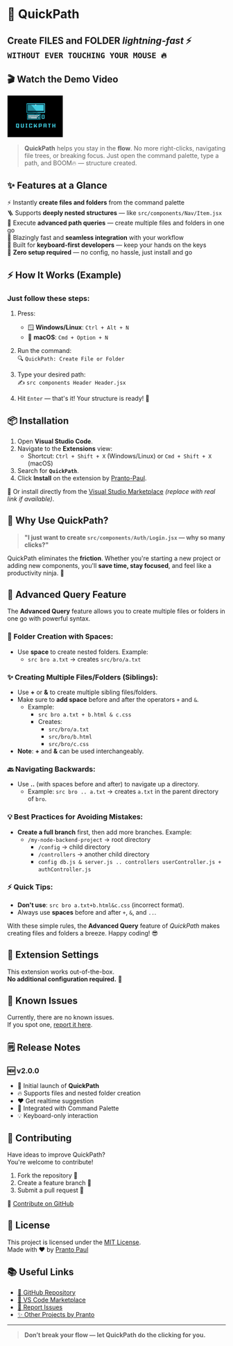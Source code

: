 # 🚀 QuickPath

## **Create FILES and FOLDER _lightning-fast_ ⚡ `WITHOUT EVER TOUCHING YOUR MOUSE 🔥`**

## 🎬 Watch the Demo Video

[![QuickPath Demo](./logo.png)](https://youtu.be/sZ-BR6Hs034)

> **QuickPath** helps you stay in the **flow**. No more right-clicks, navigating file trees, or breaking focus. Just open the command palette, type a path, and BOOM🔥 — structure created.

## ✨ Features at a Glance

⚡️ Instantly **create files and folders** from the command palette  
🪜 Supports **deeply nested structures** — like `src/components/Nav/Item.jsx`  
🎯 Execute **advanced path queries** — create multiple files and folders in one go  
🚀 Blazingly fast and **seamless integration** with your workflow  
🎹 Built for **keyboard-first developers** — keep your hands on the keys  
🧩 **Zero setup required** — no config, no hassle, just install and go

## ⚡ How It Works (Example)

### Just follow these steps:

1. Press:

   - 🪟 **Windows/Linux**: `Ctrl + Alt + N`
   - 🍎 **macOS**: `Cmd + Option + N`

2. Run the command:  
   🔍 `QuickPath: Create File or Folder`

3. Type your desired path:  
   ✍️ `src components Header Header.jsx`

4. Hit `Enter` — that's it! Your structure is ready! 🎉

## 📦 Installation

1. Open **Visual Studio Code**.
2. Navigate to the **Extensions** view:
   - Shortcut: `Ctrl + Shift + X` (Windows/Linux) or `Cmd + Shift + X` (macOS)
3. Search for **`QuickPath`**.
4. Click **Install** on the extension by [Pranto-Paul](https://github.com/Pranto-Paul).

🔗 Or install directly from the [Visual Studio Marketplace](https://marketplace.visualstudio.com/items?itemName=pranto-paul.quickpath) _(replace with real link if available)_.

## 🧠 Why Use QuickPath?

> **"I just want to create `src/components/Auth/Login.jsx` — why so many clicks?"**

QuickPath eliminates the **friction**. Whether you're starting a new project or adding new components, you'll **save time, stay focused**, and feel like a productivity ninja. 🥷

## 🚀 Advanced Query Feature

The **Advanced Query** feature allows you to create multiple files or folders in one go with powerful syntax.

### 📁 Folder Creation with Spaces:

- Use **space** to create nested folders. Example:
  - `src bro a.txt` → creates `src/bro/a.txt`

### ✨ Creating Multiple Files/Folders (Siblings):

- Use **+** or **&** to create multiple sibling files/folders.
- Make sure to **add space** before and after the operators `+` and `&`.
  - Example:
    - `src bro a.txt + b.html & c.css`
    - Creates:
      - `src/bro/a.txt`
      - `src/bro/b.html`
      - `src/bro/c.css`
- **Note**: **+** and **&** can be used interchangeably.

### 🔙 Navigating Backwards:

- Use **..** (with spaces before and after) to navigate up a directory.
  - Example: `src bro .. a.txt` → creates `a.txt` in the parent directory of `bro`.

### 💡 Best Practices for Avoiding Mistakes:

- **Create a full branch** first, then add more branches. Example:
  - `/my-node-backend-project` → root directory
    - `/config` → child directory
    - `/controllers` → another child directory
    - `config db.js & server.js .. controllers userController.js + authController.js`

### ⚡️ Quick Tips:

- **Don't use**: `src bro a.txt+b.html&c.css` (incorrect format).
- Always use **spaces** before and after `+`, `&`, and `..`.

With these simple rules, the **Advanced Query** feature of _QuickPath_ makes creating files and folders a breeze. Happy coding! 😎

## 🔧 Extension Settings

This extension works out-of-the-box.  
**No additional configuration required.** 🎉

## 🐞 Known Issues

Currently, there are no known issues.  
If you spot one, [report it here](https://github.com/Pranto-Paul/QuickPath/issues).

## 🗒 Release Notes

### 🆕 v2.0.0

- 🚀 Initial launch of **QuickPath**
- 🔥 Supports files and nested folder creation
- ❤️ Get realtime suggestion
- 🎯 Integrated with Command Palette
- 💡 Keyboard-only interaction

## 🤝 Contributing

Have ideas to improve QuickPath?  
You're welcome to contribute!

1. Fork the repository 📂
2. Create a feature branch 🌿
3. Submit a pull request 🚀

🔗 [Contribute on GitHub](https://github.com/Pranto-Paul/QuickPath)

## 📄 License

This project is licensed under the [MIT License](LICENSE).  
Made with ❤️ by [Pranto Paul](https://github.com/Pranto-Paul)

## 📚 Useful Links

- [🔗 GitHub Repository](https://github.com/Pranto-Paul/QuickPath)
- [🔗 VS Code Marketplace](https://marketplace.visualstudio.com/items?itemName=pranto-paul.quickpath)
- [🐛 Report Issues](https://github.com/Pranto-Paul/QuickPath/issues)
- [✨ Other Projects by Pranto](https://github.com/Pranto-Paul?tab=repositories)

---

> **Don’t break your flow — let QuickPath do the clicking for you.**
